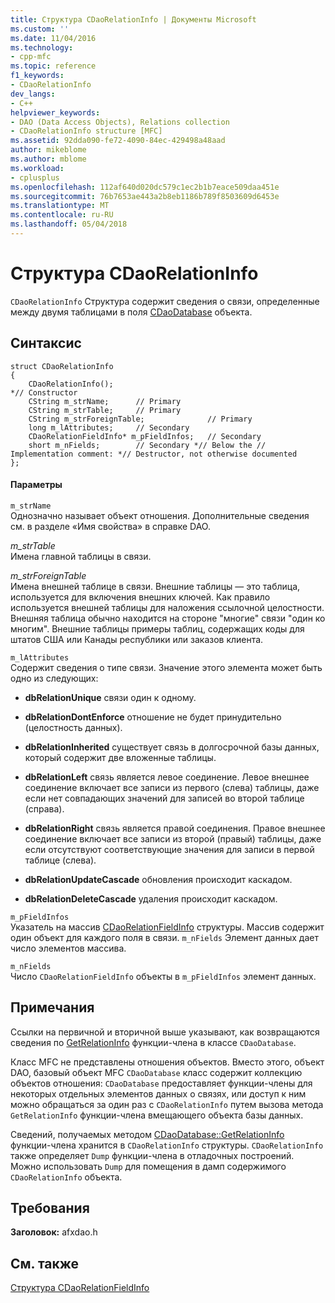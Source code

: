 ```yaml
---
title: Структура CDaoRelationInfo | Документы Microsoft
ms.custom: ''
ms.date: 11/04/2016
ms.technology:
- cpp-mfc
ms.topic: reference
f1_keywords:
- CDaoRelationInfo
dev_langs:
- C++
helpviewer_keywords:
- DAO (Data Access Objects), Relations collection
- CDaoRelationInfo structure [MFC]
ms.assetid: 92dda090-fe72-4090-84ec-429498a48aad
author: mikeblome
ms.author: mblome
ms.workload:
- cplusplus
ms.openlocfilehash: 112af640d020dc579c1ec2b1b7eace509daa451e
ms.sourcegitcommit: 76b7653ae443a2b8eb1186b789f8503609d6453e
ms.translationtype: MT
ms.contentlocale: ru-RU
ms.lasthandoff: 05/04/2018
---
```

# <a name="cdaorelationinfo-structure"></a>Структура CDaoRelationInfo
`CDaoRelationInfo` Структура содержит сведения о связи, определенные между двумя таблицами в поля [CDaoDatabase](../../mfc/reference/cdaodatabase-class.md) объекта.  
  
## <a name="syntax"></a>Синтаксис  
  
```  
struct CDaoRelationInfo  
{  
    CDaoRelationInfo();
*// Constructor  
    CString m_strName;      // Primary  
    CString m_strTable;     // Primary  
    CString m_strForeignTable;              // Primary  
    long m_lAttributes;     // Secondary  
    CDaoRelationFieldInfo* m_pFieldInfos;   // Secondary  
    short m_nFields;        // Secondary *// Below the // Implementation comment: *// Destructor, not otherwise documented  
};  
```  
  
#### <a name="parameters"></a>Параметры  
 `m_strName`  
 Однозначно называет объект отношения. Дополнительные сведения см. в разделе «Имя свойства» в справке DAO.  
  
 *m_strTable*  
 Имена главной таблицы в связи.  
  
 *m_strForeignTable*  
 Имена внешней таблице в связи. Внешние таблицы — это таблица, используется для включения внешних ключей. Как правило используется внешней таблицы для наложения ссылочной целостности. Внешняя таблица обычно находится на стороне "многие" связи "один ко многим". Внешние таблицы примеры таблиц, содержащих коды для штатов США или Канады республики или заказов клиента.  
  
 `m_lAttributes`  
 Содержит сведения о типе связи. Значение этого элемента может быть одно из следующих:  
  
- **dbRelationUnique** связи один к одному.  
  
- **dbRelationDontEnforce** отношение не будет принудительно (целостность данных).  
  
- **dbRelationInherited** существует связь в долгосрочной базы данных, который содержит две вложенные таблицы.  
  
- **dbRelationLeft** связь является левое соединение. Левое внешнее соединение включает все записи из первого (слева) таблицы, даже если нет совпадающих значений для записей во второй таблице (справа).  
  
- **dbRelationRight** связь является правой соединения. Правое внешнее соединение включает все записи из второй (правый) таблицы, даже если отсутствуют соответствующие значения для записи в первой таблице (слева).  
  
- **dbRelationUpdateCascade** обновления происходит каскадом.  
  
- **dbRelationDeleteCascade** удаления происходит каскадом.  
  
 `m_pFieldInfos`  
 Указатель на массив [CDaoRelationFieldInfo](../../mfc/reference/cdaorelationfieldinfo-structure.md) структуры. Массив содержит один объект для каждого поля в связи. `m_nFields` Элемент данных дает число элементов массива.  
  
 `m_nFields`  
 Число `CDaoRelationFieldInfo` объекты в `m_pFieldInfos` элемент данных.  
  
## <a name="remarks"></a>Примечания  
 Ссылки на первичной и вторичной выше указывают, как возвращаются сведения по [GetRelationInfo](../../mfc/reference/cdaodatabase-class.md#getrelationinfo) функции-члена в классе `CDaoDatabase`.  
  
 Класс MFC не представлены отношения объектов. Вместо этого, объект DAO, базовый объект MFC `CDaoDatabase` класс содержит коллекцию объектов отношения: `CDaoDatabase` предоставляет функции-члены для некоторых отдельных элементов данных о связях, или доступ к ним можно обращаться за один раз с `CDaoRelationInfo` путем вызова метода `GetRelationInfo` функции-члена вмещающего объекта базы данных.  
  
 Сведений, получаемых методом [CDaoDatabase::GetRelationInfo](../../mfc/reference/cdaodatabase-class.md#getrelationinfo) функции-члена хранится в `CDaoRelationInfo` структуры. `CDaoRelationInfo` также определяет `Dump` функции-члена в отладочных построений. Можно использовать `Dump` для помещения в дамп содержимого `CDaoRelationInfo` объекта.  
  
## <a name="requirements"></a>Требования  
 **Заголовок:** afxdao.h  
  
## <a name="see-also"></a>См. также  
 [Структура CDaoRelationFieldInfo](../../mfc/reference/cdaorelationfieldinfo-structure.md)
